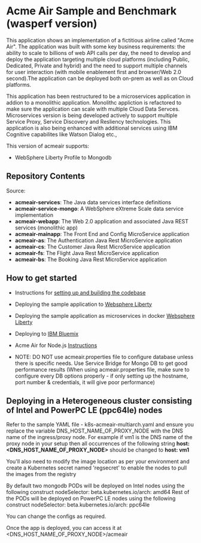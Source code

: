# Acme Air Sample and Benchmark (wasperf version)

This application shows an implementation of a fictitious airline called "Acme Air".  The application was built with some key business requirements: the ability to scale to billions of web API calls per day, the need to develop and deploy the application targeting multiple cloud platforms (including Public, Dedicated, Private and hybrid) and the need to support multiple channels for user interaction (with mobile enablement first and browser/Web 2.0 second).The application can be deployed both on-prem as well as on Cloud platforms. 

This application has been restructured to be a microservices application in addion to a monolithic application. Monolithc appliction is refactored to make sure the application can scale with multiple Cloud Data Servces. Microservices version is being developed actively to support multiple Service Proxy, Service Discovery and Resliency technologies. This application is also being enhanced with additional services using IBM Cognitive capabilites like Watson Dialog etc.,

This version of acmeair supports:
  - WebSphere Liberty Profile to Mongodb

## Repository Contents

Source:

- **acmeair-services**:  The Java data services interface definitions
- **acmeair-service-mongo**:  A WebSphere eXtreme Scale data service implementation
- **acmeair-webapp**:  The Web 2.0 application and associated Java REST services (monolithic app)
- **acmeair-mainapp**:  The Front End and Config MicroService application
- **acmeair-as**:  The Authentication Java Rest MicroService application
- **acmeair-cs**:  The Customer Java Rest MicroService application
- **acmeair-fs**:  The Flight Java Rest MicroService application
- **acmeair-bs**:  The Booking Java Rest MicroService application

## How to get started

* Instructions for [setting up and building the codebase](Documentation/Build_Instructions.md)
* Deploying the sample application to [Websphere Liberty](Documentation/Liberty_Instructions.md)
* Deploying the sample application as microservices in docker [Websphere Liberty](Documentation/Docker_Instructions.md)
* Deploying to [IBM Bluemix](Documentation/Bluemix_Instructions.md)
* Acme Air for Node.js [Instructions](https://github.com/wasperf/acmeair-nodejs/blob/master/README.md)

* NOTE: DO NOT use acmeair.properties file to configure database unless there is specific needs.  Use Service Bridge for Mongo DB to get good performance results (When using acmeair.properties file, make sure to configure every DB options properly - if only setting up the hostname, port number & credentials, it will give poor performance)


## Deploying in a Heterogeneous cluster consisting of Intel and PowerPC LE (ppc64le) nodes

Refer to the sample YAML file - k8s-acmeair-multiarch.yaml and ensure you replace the variable DNS_HOST_NAME_OF_PROXY_NODE 
with the DNS name of the ingress/proxy node. For example if vm1 is the DNS name of the proxy node in your setup then all occurrences of
the following string **host: <DNS_HOST_NAME_OF_PROXY_NODE>** should be changed to **host: vm1**

You'll also need to modify the image location as per your environment and create a Kubernetes secret named 'regsecret' to enable the 
nodes to pull the images from the registry

By default two mongodb PODs will be deployed on Intel nodes using the following construct
nodeSelector:
        beta.kubernetes.io/arch: amd64
Rest of the PODs will be deployed on PowerPC LE nodes using the following construct
nodeSelector:
        beta.kubernetes.io/arch: ppc64le

You can change the configs as required.

Once the app is deployed, you can access it at <DNS_HOST_NAME_OF_PROXY_NODE>/acmeair
